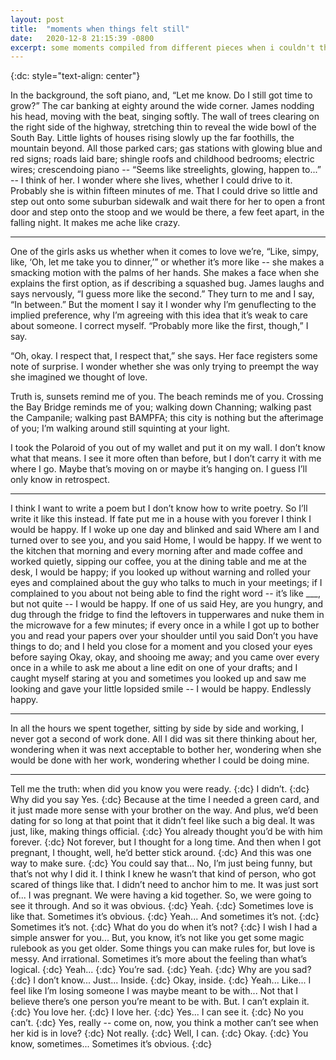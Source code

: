 ```yaml
---
layout: post
title:  "moments when things felt still"
date:   2020-12-8 21:15:39 -0800
excerpt: some moments compiled from different pieces when i couldn't think about anyone else
---
```

{:dc: style="text-align: center"}

In the background, the soft piano, and, “Let me know. Do I still got time to grow?” The car banking at eighty around the wide corner. James nodding his head, moving with the beat, singing softly. The wall of trees clearing on the right side of the highway, stretching thin to reveal the wide bowl of the South Bay. Little lights of houses rising slowly up the far foothills, the mountain beyond. All those parked cars; gas stations with glowing blue and red signs; roads laid bare; shingle roofs and childhood bedrooms; electric wires; crescendoing piano -- “Seems like streelights, glowing, happen to...” -- I think of her. I wonder where she lives, whether I could drive to it. Probably she is within fifteen minutes of me. That I could drive so little and step out onto some suburban sidewalk and wait there for her to open a front door and step onto the stoop and we would be there, a few feet apart, in the falling night. It makes me ache like crazy.

---

One of the girls asks us whether when it comes to love we’re, “Like, simpy, like, ‘Oh, let me take you to dinner,’” or whether it’s more like -- she makes a smacking motion with the palms of her hands. She makes a face when she explains the first option, as if describing a squashed bug. James laughs and says nervously, “I guess more like the second.” They turn to me and I say, “In between.” But the moment I say it I wonder why I’m genuflecting to the implied preference, why I’m agreeing with this idea that it’s weak to care about someone. I correct myself. “Probably more like the first, though,” I say.

“Oh, okay. I respect that, I respect that,” she says. Her face registers some note of surprise. I wonder whether she was only trying to preempt the way she imagined we thought of love.

Truth is, sunsets remind me of you. The beach reminds me of you. Crossing the Bay Bridge reminds me of you; walking down Channing; walking past the Campanile; walking past BAMPFA; this city is nothing but the afterimage of you; I’m walking around still squinting at your light.

I took the Polaroid of you out of my wallet and put it on my wall. I don’t know what that means. I see it more often than before, but I don’t carry it with me where I go. Maybe that’s moving on or maybe it’s hanging on. I guess I’ll only know in retrospect.

---

I think I want to write a poem but I don’t know how to write poetry. So I’ll write it like this instead. If fate put me in a house with you forever I think I would be happy. If I woke up one day and blinked and said Where am I and turned over to see you, and you said Home, I would be happy. If we went to the kitchen that morning and every morning after and made coffee and worked quietly, sipping our coffee, you at the dining table and me at the desk, I would be happy; if you looked up without warning and rolled your eyes and complained about the guy who talks to much in your meetings; if I complained to you about not being able to find the right word -- it’s like \_\_\_, but not quite -- I would be happy. If one of us said Hey, are you hungry, and dug through the fridge to find the leftovers in tupperwares and nuke them in the microwave for a few minutes; if every once in a while I got up to bother you and read your papers over your shoulder until you said Don’t you have things to do; and I held you close for a moment and you closed your eyes before saying Okay, okay, and shooing me away; and you came over every once in a while to ask me about a line edit on one of your drafts; and I caught myself staring at you and sometimes you looked up and saw me looking and gave your little lopsided smile -- I would be happy. Endlessly happy.

---

In all the hours we spent together, sitting by side by side and working, I never got a second of work done. All I did was sit there thinking about her, wondering when it was next acceptable to bother her, wondering when she would be done with her work, wondering whether I could be doing mine.

---

Tell me the truth: when did you know you were ready.
{:dc}
I didn’t.
{:dc}
Why did you say Yes.
{:dc}
Because at the time I needed a green card, and it just made more sense with your brother on the way. And plus, we’d been dating for so long at that point that it didn’t feel like such a big deal. It was just, like, making things official.
{:dc}
You already thought you’d be with him forever.
{:dc}
Not forever, but I thought for a long time. And then when I got pregnant, I thought, well, he’d better stick around.
{:dc}
And this was one way to make sure.
{:dc}
You could say that... No, I’m just being funny, but that’s not why I did it. I think I knew he wasn’t that kind of person, who got scared of things like that. I didn’t need to anchor him to me. It was just sort of... I was pregnant. We were having a kid together. So, we were going to see it through. And so it was obvious.
{:dc}
Yeah.
{:dc}
Sometimes love is like that. Sometimes it’s obvious.
{:dc}
Yeah... And sometimes it’s not.
{:dc}
Sometimes it’s not.
{:dc}
What do you do when it’s not?
{:dc}
I wish I had a simple answer for you... But, you know, it’s not like you get some magic rulebook as you get older. Some things you can make rules for, but love is messy. And irrational. Sometimes it’s more about the feeling than what’s logical.
{:dc}
Yeah...
{:dc}
You’re sad.
{:dc}
Yeah.
{:dc}
Why are you sad?
{:dc}
I don’t know... Just... Inside.
{:dc}
Okay, inside.
{:dc}
Yeah... Like... I feel like I’m losing someone I was maybe meant to be with... Not that I believe there’s one person you’re meant to be with. But. I can’t explain it.
{:dc}
You love her.
{:dc}
I love her.
{:dc}
Yes... I can see it.
{:dc}
No you can’t.
{:dc}
Yes, really -- come on, now, you think a mother can’t see when her kid is in love?
{:dc}
Not really.
{:dc}
Well, I can.
{:dc}
Okay.
{:dc}
You know, sometimes... Sometimes it’s obvious.
{:dc}
